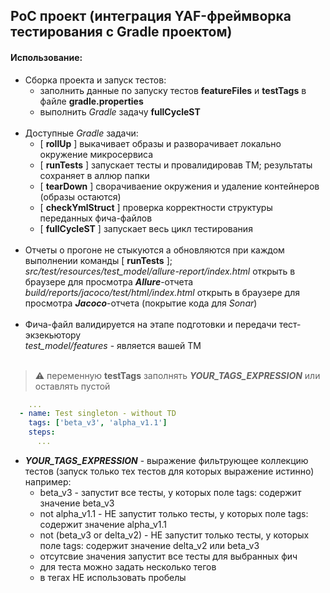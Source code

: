 ## PoC проект (интеграция YAF-фреймворка тестирования с Gradle проектом)

#### Использование:

* Сборка проекта и запуск тестов:
  - заполнить данные по запуску тестов **featureFiles** и **testTags** в файле **gradle.properties**
  - выполнить _Gradle_ задачу **fullCycleST**
<br/><br/>
* Доступные _Gradle_ задачи:
  - [ **rollUp** ]          выкачивает образы и разворачивает локально окружение микросервиса
  - [ **runTests** ]        запускает тесты и провалидировав ТМ; результаты сохраняет в аллюр папки
  - [ **tearDown** ]        сворачиваение окружения и удаление контейнеров (образы остаются)
  - [ **checkYmlStruct** ]  проверка корректности структуры переданных фича-файлов
  - [ **fullCycleST** ]     запускает весь цикл тестирования
<br/><br/>
* Отчеты о прогоне не стыкуются а обновляются при каждом выполнении команды [ **runTests** ];\
  _src/test/resources/test_model/allure-report/index.html_ открыть в браузере для просмотра **_Allure_**-отчета\
  _build/reports/jacoco/test/html/index.html_ открыть в браузере для просмотра **_Jacoco_**-отчета (покрытие кода для _Sonar_)
<br/><br/>
* Фича-файл валидируется на этапе подготовки и передачи тест-экзекьютору\
  _test_model/features_ - является вашей ТМ
<br/><br/>
> :warning: переменную **testTags** заполнять **_YOUR_TAGS_EXPRESSION_** или оставлять пустой
```yaml
    ...
  - name: Test singleton - without TD
    tags: ['beta_v3', 'alpha_v1.1']
    steps:
      ...
```
* **_YOUR_TAGS_EXPRESSION_** - выражение фильтрующее коллекцию тестов (запуск только тех тестов для которых выражение истинно) например:
  - beta_v3 - запустит все тесты, у которых поле tags: содержит значение beta_v3
  - not alpha_v1.1 - НЕ запустит только тесты, у которых поле tags: содержит значение alpha_v1.1
  - not (beta_v3 or delta_v2) - НЕ запустит только тесты, у которых поле tags: содержит значение delta_v2 или beta_v3
  - отсутсвие значения запустит все тесты для выбранных фич
  - для теста можно задать несколько тегов
  - в тегах НЕ использовать пробелы
